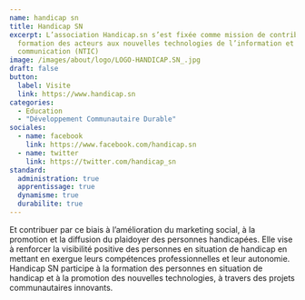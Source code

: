 ```yaml
---
name: handicap sn
title: Handicap SN
excerpt: L’association Handicap.sn s’est fixée comme mission de contribuer à la
  formation des acteurs aux nouvelles technologies de l’information et de la
  communication (NTIC)
image: /images/about/logo/LOGO-HANDICAP.SN_.jpg
draft: false
button:
  label: Visite
  link: https://www.handicap.sn
categories:
  - Education
  - "Développement Communautaire Durable"
sociales:
  - name: facebook
    link: https://www.facebook.com/handicap.sn
  - name: twitter
    link: https://twitter.com/handicap_sn
standard:
  administration: true
  apprentissage: true
  dynamisme: true
  durabilite: true
---
```


Et contribuer par ce biais à l’amélioration du marketing social, à la promotion et la diffusion du plaidoyer des personnes handicapées.
Elle vise à renforcer la visibilité positive des personnes en situation de handicap en mettant en exergue leurs compétences professionnelles et leur autonomie. Handicap SN participe à la formation des personnes en situation de handicap et à la promotion des nouvelles technologies, à travers des projets communautaires innovants.